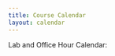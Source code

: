 ```yaml
---
title: Course Calendar
layout: calendar
---
```


<div id='calendar' class='calendar'></div>

Lab and Office Hour Calendar: 